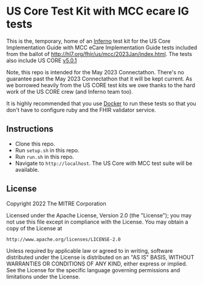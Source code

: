# US Core Test Kit with MCC ecare IG tests

This is the, temporary, home of an [Inferno](https://github.com/inferno-community/inferno-core) test kit
for the US Core Implementation Guide with MCC eCare Implementation Guide tests 
included from the ballot of http://hl7.org/fhir/us/mcc/2023Jan/index.html. 
The tests also include US CORE [v5.0.1](http://hl7.org/fhir/us/core/STU5.0.1/)

Note, this repo is intended for the May 2023 Connectathon. There's no guarantee past the 
May 2023 Connectathon that it will be kept current. As we borrowed heavily from the 
US CORE test kits we owe thanks to the hard work of the US CORE crew (and Inferno team too).

It is highly recommended that you use [Docker](https://www.docker.com/) to run
these tests so that you don't have to configure ruby and the FHIR validator
service.

## Instructions

- Clone this repo.
- Run `setup.sh` in this repo.
- Run `run.sh` in this repo.
- Navigate to `http://localhost`. The US Core with MCC test suite will be available.

## License
Copyright 2022 The MITRE Corporation

Licensed under the Apache License, Version 2.0 (the "License"); you may not use
this file except in compliance with the License. You may obtain a copy of the
License at
```
http://www.apache.org/licenses/LICENSE-2.0
```
Unless required by applicable law or agreed to in writing, software distributed
under the License is distributed on an "AS IS" BASIS, WITHOUT WARRANTIES OR
CONDITIONS OF ANY KIND, either express or implied. See the License for the
specific language governing permissions and limitations under the License.
